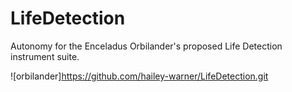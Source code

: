 # LifeDetection
Autonomy for the Enceladus Orbilander's proposed Life Detection instrument suite.

![orbilander]https://github.com/hailey-warner/LifeDetection.git
